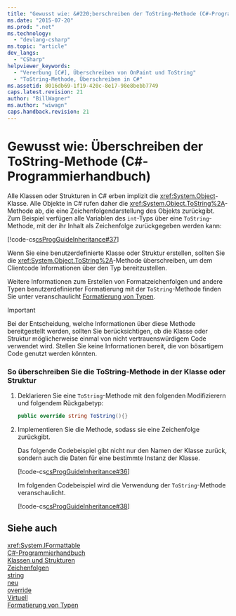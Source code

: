 ```yaml
---
title: "Gewusst wie: &#220;berschreiben der ToString-Methode (C#-Programmierhandbuch) | Microsoft Docs"
ms.date: "2015-07-20"
ms.prod: ".net"
ms.technology: 
  - "devlang-csharp"
ms.topic: "article"
dev_langs: 
  - "CSharp"
helpviewer_keywords: 
  - "Vererbung [C#], Überschreiben von OnPaint und ToString"
  - "ToString-Methode, Überschreiben in C#"
ms.assetid: 8016db69-1f19-420c-8e17-98e8bebb7749
caps.latest.revision: 21
author: "BillWagner"
ms.author: "wiwagn"
caps.handback.revision: 21
---
```

# Gewusst wie: &#220;berschreiben der ToString-Methode (C#-Programmierhandbuch)
Alle Klassen oder Strukturen in C\# erben implizit die <xref:System.Object>\-Klasse.  Alle Objekte in C\# rufen daher die <xref:System.Object.ToString%2A>\-Methode ab, die eine Zeichenfolgendarstellung des Objekts zurückgibt.  Zum Beispiel verfügen alle Variablen des `int`\-Typs über eine `ToString`\-Methode, mit der ihr Inhalt als Zeichenfolge zurückgegeben werden kann:  
  
 [!code-cs[csProgGuideInheritance#37](../../../csharp/programming-guide/classes-and-structs/codesnippet/CSharp/how-to-override-the-tostring-method_1.cs)]  
  
 Wenn Sie eine benutzerdefinierte Klasse oder Struktur erstellen, sollten Sie die <xref:System.Object.ToString%2A>\-Methode überschreiben, um dem Clientcode Informationen über den Typ bereitzustellen.  
  
 Weitere Informationen zum Erstellen von Formatzeichenfolgen und andere Typen benutzerdefinierter Formatierung mit der `ToString`\-Methode finden Sie unter veranschaulicht [Formatierung von Typen](../Topic/Formatting%20Types%20in%20the%20.NET%20Framework.md).  
  
> [!IMPORTANT]
>  Bei der Entscheidung, welche Informationen über diese Methode bereitgestellt werden, sollten Sie berücksichtigen, ob die Klasse oder Struktur möglicherweise einmal von nicht vertrauenswürdigem Code verwendet wird.  Stellen Sie keine Informationen bereit, die von bösartigem Code genutzt werden könnten.  
  
### So überschreiben Sie die ToString\-Methode in der Klasse oder Struktur  
  
1.  Deklarieren Sie eine `ToString`\-Methode mit den folgenden Modifizierern und folgendem Rückgabetyp:  
  
    ```c#  
    public override string ToString(){}  
    ```  
  
2.  Implementieren Sie die Methode, sodass sie eine Zeichenfolge zurückgibt.  
  
     Das folgende Codebeispiel gibt nicht nur den Namen der Klasse zurück, sondern auch die Daten für eine bestimmte Instanz der Klasse.  
  
     [!code-cs[csProgGuideInheritance#36](../../../csharp/programming-guide/classes-and-structs/codesnippet/CSharp/how-to-override-the-tostring-method_2.cs)]  
  
     Im folgenden Codebeispiel wird die Verwendung der `ToString`\-Methode veranschaulicht.  
  
     [!code-cs[csProgGuideInheritance#38](../../../csharp/programming-guide/classes-and-structs/codesnippet/CSharp/how-to-override-the-tostring-method_3.cs)]  
  
## Siehe auch  
 <xref:System.IFormattable>   
 [C\#\-Programmierhandbuch](../../../csharp/programming-guide/index.md)   
 [Klassen und Strukturen](../../../csharp/programming-guide/classes-and-structs/index.md)   
 [Zeichenfolgen](../../../csharp/programming-guide/strings/index.md)   
 [string](../../../csharp/language-reference/keywords/string.md)   
 [neu](../../../csharp/language-reference/keywords/new.md)   
 [override](../../../csharp/language-reference/keywords/override.md)   
 [Virtuell](../../../csharp/language-reference/keywords/virtual.md)   
 [Formatierung von Typen](../Topic/Formatting%20Types%20in%20the%20.NET%20Framework.md)